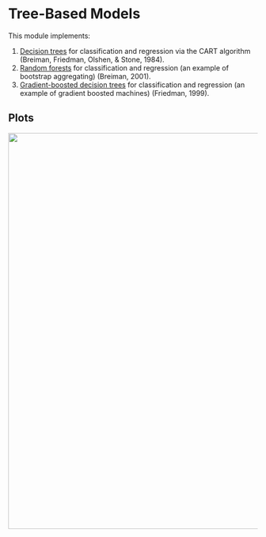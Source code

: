 # Tree-Based Models
This module implements:

1. [Decision trees](https://en.wikipedia.org/wiki/Decision_tree_learning) for classification and regression via the CART algorithm
   (Breiman, Friedman, Olshen, & Stone, 1984).
2. [Random forests](https://en.wikipedia.org/wiki/Random_forest) for classification and regression (an example of bootstrap
   aggregating) (Breiman, 2001).
3. [Gradient-boosted decision
   trees](https://en.wikipedia.org/wiki/Gradient_boosting) for classification and regression (an
   example of gradient boosted machines) (Friedman, 1999).

## Plots
<p align="center">
   <img src="img/plot.png" height='800' align='center' />
</p>

